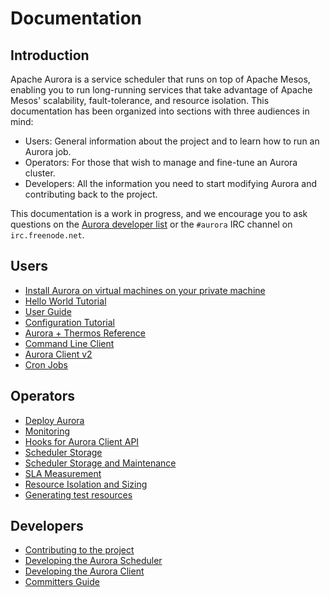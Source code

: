 # Documentation

## Introduction
Apache Aurora is a service scheduler that runs on top of Apache Mesos, enabling you to run long-running services that take advantage of Apache Mesos' scalability, fault-tolerance, and resource isolation. This documentation has been organized into sections with three audiences in mind:
 
 * Users: General information about the project and to learn how to run an Aurora job.
 * Operators: For those that wish to manage and fine-tune an Aurora cluster.
 * Developers: All the information you need to start modifying Aurora and contributing back to the project.

This documentation is a work in progress, and we encourage you to ask questions on the [Aurora developer list](http://aurora.incubator.apache.org/community/) or the `#aurora` IRC channel on `irc.freenode.net`.

## Users
 * [Install Aurora on virtual machines on your private machine](/documentation/latest/vagrant/)
 * [Hello World Tutorial](/documentation/latest/tutorial/)
 * [User Guide](/documentation/latest/user-guide/)
 * [Configuration Tutorial](/documentation/latest/configuration-tutorial/)
 * [Aurora + Thermos Reference](/documentation/latest/configuration-reference/)
 * [Command Line Client](/documentation/latest/client-commands/)
 * [Aurora Client v2](/documentation/latest/clientv2/)
 * [Cron Jobs](/documentation/latest/cron-jobs/)

## Operators
 * [Deploy Aurora](/documentation/latest/deploying-aurora-scheduler/)
 * [Monitoring](/documentation/latest/monitoring/)
 * [Hooks for Aurora Client API](/documentation/latest/hooks/)
 * [Scheduler Storage](/documentation/latest/storage/)
 * [Scheduler Storage and Maintenance](/documentation/latest/storage-config/)
 * [SLA Measurement](/documentation/latest/sla/)
 * [Resource Isolation and Sizing](/documentation/latest/resource-isolation/)
 * [Generating test resources](/documentation/latest/test-resource-generation/)

## Developers
 * [Contributing to the project](/documentation/latest/contributing/)
 * [Developing the Aurora Scheduler](/documentation/latest/developing-aurora-scheduler/)
 * [Developing the Aurora Client](/documentation/latest/developing-aurora-client/)
 * [Committers Guide](/documentation/latest/committers/)